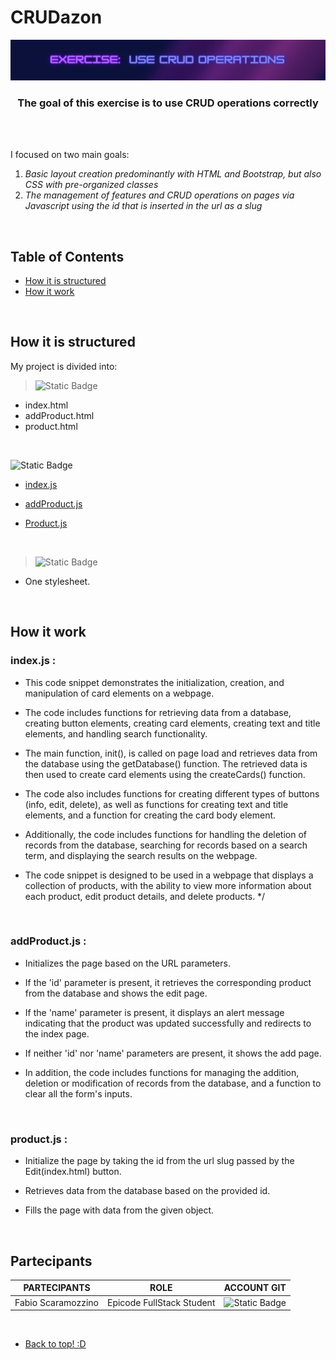 # CRUDazon

<!-- BANNER DA INSERIRE QUI --> 
![banner](https://github.com/Faffo96/epicode-fullstack/blob/master/UNIT2/sett3/giorno5/assets/img/README_banner.png)

<!-- piccola descrizione del progetto --> 
<h3 align="center" >The goal of this exercise is to use CRUD operations correctly</h3>

<br>
<!-- SPAZIO DA METTERE + BADGES (dynamic e static) --> 
<!-- https://shields.io/badges // link per creare le badges --> 
<br>

I focused on two main goals:
<br> 
1. _Basic layout creation predominantly with HTML and Bootstrap, but also CSS with pre-organized classes_
2. _The management of features and CRUD operations on pages via Javascript using the id that is inserted in the url as a slug_

<br>

## Table of Contents 

- [How it is structured](#How-it-is-structured)
- [How it work](#how-it-work)

<br> 

## How it is structured

My project is divided into:

> ![Static Badge](https://img.shields.io/badge/HTML-black?style=for-the-badge&logo=HTML5)
- index.html
- addProduct.html
- product.html

<br>

 ![Static Badge](https://img.shields.io/badge/Javascript-black?style=for-the-badge&logo=javascript)
 
- [index.js](#index.js)
- [addProduct.js](#addProduct.js)
- [Product.js](#product.js)

  <br>
  
 > ![Static Badge](https://img.shields.io/badge/CSS-black?style=for-the-badge&logo=CSS3)
- One stylesheet.

<br>
  
## How it work

 ### index.js **:**
  
 * This code snippet demonstrates the initialization, creation, and manipulation of card elements on a webpage.
 
 * The code includes functions for retrieving data from a database, creating button elements, creating card elements, creating text and title elements, and handling search functionality.

 * The main function, init(), is called on page load and retrieves data from the database using the getDatabase() function. The retrieved data is then used to create card elements using the createCards() function.

 * The code also includes functions for creating different types of buttons (info, edit, delete), as well as functions for creating text and title elements, and a function for creating the card body element.

 * Additionally, the code includes functions for handling the deletion of records from the database, searching for records based on a search term, and displaying the search results on the webpage.

 * The code snippet is designed to be used in a webpage that displays a collection of products, with the ability to view more information about each product, edit product details, and delete products.
 */

<br>

### addProduct.js **:**

 * Initializes the page based on the URL parameters.

 * If the 'id' parameter is present, it retrieves the corresponding product from the database and shows the edit page.
 
 * If the 'name' parameter is present, it displays an alert message indicating that the product was updated successfully and redirects to the index page.
 
 * If neither 'id' nor 'name' parameters are present, it shows the add page.
 
 * In addition, the code includes functions for managing the addition, deletion or modification of records from the database, and a function to clear all the form's inputs. 

<br>

### product.js **:**

 * Initialize the page by taking the id from the url slug passed by the Edit(index.html) button.
 
 * Retrieves data from the database based on the provided id.
 
 * Fills the page with data from the given object.
 

<br> 

## Partecipants

| PARTECIPANTS       | ROLE                      | ACCOUNT GIT                                                                                     |
| ------------------ | ------------------------- | ----------------------------------------------------------------------------------------------- |
| Fabio Scaramozzino | Epicode FullStack Student | ![Static Badge](https://img.shields.io/badge/Faffo96-%233eb752?style=for-the-badge&logo=github) |

<br>

- [Back to top! :D](#CRUDazon)







